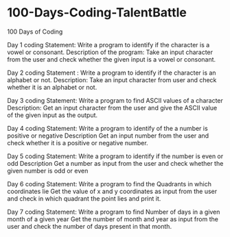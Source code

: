 # 100-Days-Coding-TalentBattle
100 Days of Coding 

Day 1 coding Statement: Write a program to identify if the character is a vowel or consonant.
Description of the program: 
Take an input character from the user and check whether the given input is a vowel or consonant.

Day 2 coding Statement : Write a program to identify if the character is an alphabet or not.
Description:
Take an input character from user and check whether it is an alphabet or not.

Day 3 coding Statement: Write a program to find ASCII values of a character
Description:
Get an input character from the user and give the ASCII value of the given input as the output.

Day 4 coding Statement:  Write a program to identify of the a number is positive or negative
Description
Get an input number from the user and check whether it is a positive or negative number.

Day 5 coding Statement:  Write a program to identify if the number is even or odd
Description
Get a number as input from the user and check whether the given number is odd or even

Day 6 coding Statement:  Write a program to find the Quadrants in which coordinates lie
Get the value of x and y coordinates as input from the user and check in which quadrant the point lies and print it.

Day 7 coding Statement:  Write a program to find Number of days in a given month of a given year
Get the number of month and year as input from the user and check the number of days present in that month.
